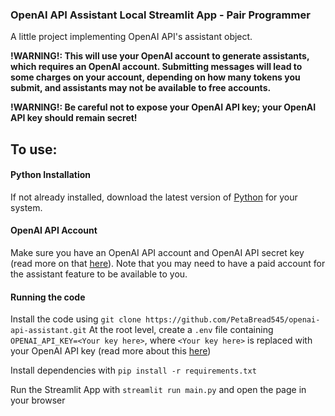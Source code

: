 ### OpenAI API Assistant Local Streamlit App - Pair Programmer

A little project implementing OpenAI API's assistant object. 

**!WARNING!: This will use your OpenAI account to generate assistants, which requires an OpenAI account. Submitting messages will lead to some charges on your account, depending on how many tokens you submit, and assistants may not be available to free accounts.**

**!WARNING!: Be careful not to expose your OpenAI API key; your OpenAI API key should remain secret!**


## To use:
#### Python Installation
If not already installed, download the latest version of [Python](https://www.python.org/downloads/) for your system.

#### OpenAI API Account
Make sure you have an OpenAI API account and OpenAI API secret key (read more on that [here](https://platform.openai.com/docs/overview)).
Note that you may need to have a paid account for the assistant feature to be available to you.


#### Running the code
Install the code using ```git clone https://github.com/PetaBread545/openai-api-assistant.git```
At the root level, create a `.env` file containing `OPENAI_API_KEY=<Your key here>`, where `<Your key here>` is replaced with your OpenAI API key (read more about this [here](https://platform.openai.com/api-keys))

Install dependencies with ```pip install -r requirements.txt```

Run the Streamlit App with ```streamlit run main.py``` and open the page in your browser

